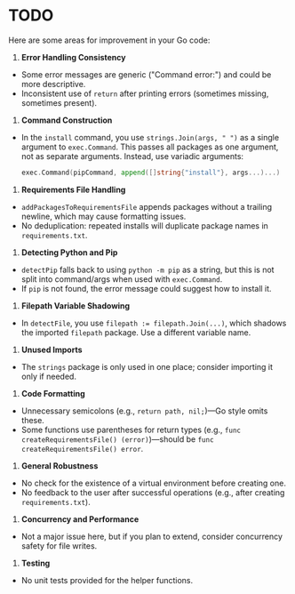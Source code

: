 # TODO

Here are some areas for improvement in your Go code:

1. **Error Handling Consistency**

- Some error messages are generic ("Command error:") and could be more descriptive.
- Inconsistent use of `return` after printing errors (sometimes missing, sometimes present).

1. **Command Construction**

- In the `install` command, you use `strings.Join(args, " ")` as a single argument to `exec.Command`. This passes all packages as one argument, not as separate arguments. Instead, use variadic arguments:
  ```go
  exec.Command(pipCommand, append([]string{"install"}, args...)...)
  ```

1. **Requirements File Handling**

- `addPackagesToRequirementsFile` appends packages without a trailing newline, which may cause formatting issues.
- No deduplication: repeated installs will duplicate package names in `requirements.txt`.

1. **Detecting Python and Pip**

- `detectPip` falls back to using `python -m pip` as a string, but this is not split into command/args when used with `exec.Command`.
- If `pip` is not found, the error message could suggest how to install it.

1. **Filepath Variable Shadowing**

- In `detectFile`, you use `filepath := filepath.Join(...)`, which shadows the imported `filepath` package. Use a different variable name.

1. **Unused Imports**

- The `strings` package is only used in one place; consider importing it only if needed.

1. **Code Formatting**

- Unnecessary semicolons (e.g., `return path, nil;`)—Go style omits these.
- Some functions use parentheses for return types (e.g., `func createRequirementsFile() (error)`)—should be `func createRequirementsFile() error`.

1. **General Robustness**

- No check for the existence of a virtual environment before creating one.
- No feedback to the user after successful operations (e.g., after creating `requirements.txt`).

1. **Concurrency and Performance**

- Not a major issue here, but if you plan to extend, consider concurrency safety for file writes.

1.  **Testing**

- No unit tests provided for the helper functions.
